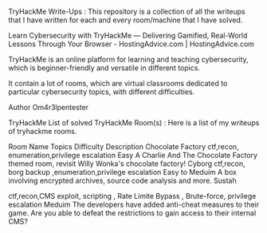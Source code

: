
TryHackMe Write-Ups :
This repository is a collection of all the writeups that I have written for each and every room/machine that I have solved.

Learn Cybersecurity with TryHackMe — Delivering Gamified, Real-World  Lessons Through Your Browser - HostingAdvice.com | HostingAdvice.com

TryHackMe is an online platform for learning and teaching cybersecurity, which is beginner-friendly and versatile in different topics.

It contain a lot of rooms, which are virtual classrooms dedicated to particular cybersecurity topics, with different difficulties.

Author
Om4r3lpentester

TryHackMe
List of solved TryHackMe Room(s) :
Here is a list of my writeups of tryhackme rooms.

Room Name	Topics	Difficulty	Description
Chocolate Factory	ctf,recon, enumeration,privilege escalation	Easy	A Charlie And The Chocolate Factory themed room, revisit Willy Wonka's chocolate factory!
Cyborg	ctf,recon, borg backup ,enumeration,privilege escalation	Easy to Meduim	A box involving encrypted archives, source code analysis and more.
Sustah	

ctf,recon,CMS exploit, scripting , Rate Limite Bypass , Brute-force, privilege escalation	Meduim	The developers have added anti-cheat measures to their game. Are you able to defeat the restrictions to gain access to their internal CMS?
